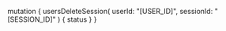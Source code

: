 mutation {
    usersDeleteSession(
        userId: "[USER_ID]",
        sessionId: "[SESSION_ID]"
    ) {
        status
    }
}
